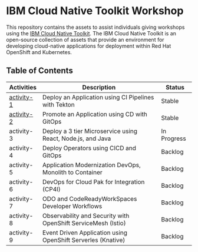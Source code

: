 # IBM Cloud Native Toolkit Workshop

This repository contains the assets to assist individuals giving workshops using the [IBM Cloud Native Toolkit](https://cloudnativetoolkit.dev/). The IBM Cloud Native Toolkit is an open-source collection of assets that provide an environment for developing cloud-native applications for deployment within Red Hat OpenShift and Kubernetes.

## Table of Contents

| Activities                   | Description                                                    | Status        |
| ---------------------------- | -------------------------------------------------------------- | ------------- |
| [activity-1](./activity-1/)  | Deploy an Application using CI Pipelines with Tekton           | Stable        |
| [activity-2](./activity-2/)  | Promote an Application using CD with GitOps                    | Stable        |
| activity-3                   | Deploy a 3 tier Microservice using React, Node.js, and Java    | In Progress   |
| activity-4                   | Deploy Operators using CICD and GitOps                         | Backlog       |
| activity-5                   | Application Modernization DevOps, Monolith to Container        | Backlog       |
| activity-6                   | DevOps for Cloud Pak for Integration (CP4I)                    | Backlog       |
| activity-7                   | ODO and CodeReadyWorkSpaces Developer Workflows                | Backlog       |
| activity-8                   | Observability and Security with OpenShift ServiceMesh (Istio)  | Backlog       |
| activity-9                   | Event Driven Application using OpenShift Serverles (Knative)   | Backlog       |
